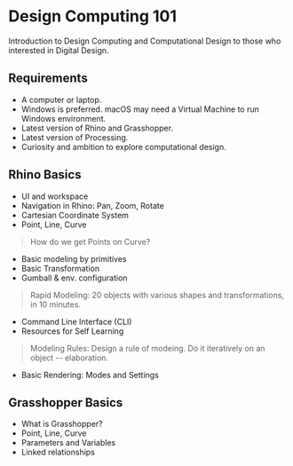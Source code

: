 # Design Computing 101
Introduction to Design Computing and Computational Design to those who interested in Digital Design.

## Requirements
* A computer or laptop.
* Windows is preferred. macOS may need a Virtual Machine to run Windows environment.
* Latest version of Rhino and Grasshopper.
* Latest version of Processing.
* Curiosity and ambition to explore computational design.

## Rhino Basics
* UI and workspace
* Navigation in Rhino: Pan, Zoom, Rotate
* Cartesian Coordinate System
* Point, Line, Curve

> How do we get Points on Curve?

* Basic modeling by primitives
* Basic Transformation
* Gumball & env. configuration

> Rapid Modeling: 20 objects with various shapes and transformations, in 10 minutes.

* Command Line Interface (CLI)
* Resources for Self Learning

> Modeling Rules: Design a rule of modeing. Do it iteratively on an object -- elaboration.

* Basic Rendering: Modes and Settings

## Grasshopper Basics
* What is Grasshopper?
* Point, Line, Curve
* Parameters and Variables
* Linked relationships

